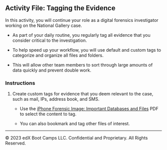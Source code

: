 ## Activity File: Tagging the Evidence

In this activity, you will continue your role as a digital forensics investigator working on the National Gallery case.

- As part of your daily routine, you regularly tag all evidence that you consider critical to the investigation.

- To help speed up your workflow, you will use default and custom tags to categorize and organize all files and folders.

- This will allow other team members to sort through large amounts of data quickly and prevent double work.

### Instructions 
1. Create custom tags for evidence that you deem relevant to the case, such as mail, IPs, address book, and SMS.

    - Use the [iPhone Forensic Image: Important Databases and Files](https://docs.google.com/document/d/10CWGqTvu09mrSn7Tg7xoKNWBrjeW1wCmXoqB58xYr0k/edit?usp=sharing) PDF to select the content to tag. 

    - You can also bookmark and tag other files of interest.


----

&copy; 2023 edX Boot Camps LLC. Confidential and Proprietary.   All Rights Reserved.